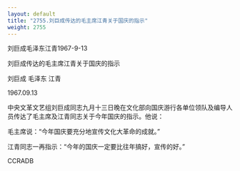 ```yaml
---
layout: default
title: "2755.刘巨成传达的毛主席江青关于国庆的指示"
weight: 2755
---
```


刘巨成毛泽东江青1967-9-13

刘巨成传达的毛主席江青关于国庆的指示

刘巨成 毛泽东 江青

1967.09.13

中央文革文艺组刘巨成同志九月十三日晚在文化部向国庆游行各单位领队及编导人员传达了毛主席及江青同志关于今年国庆的指示。他说：

毛主席说：“今年国庆要充分地宣传文化大革命的成就。”

江青同志一再指示：“今年的国庆一定要比往年搞好，宣传的好。”

CCRADB

